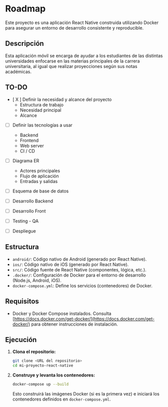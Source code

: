 # Roadmap

Este proyecto es una aplicación React Native construida utilizando Docker para asegurar un entorno de desarrollo consistente y reproducible.

## Descripción

Esta aplicación móvil se encarga de ayudar a los estudiantes de las distintas universidades enfocarse en las materias principales de la carrera universitaria, al igual que realizar proyecciones según sus notas académicas. 

## TO-DO

- [ X ] Definir la necesidad y alcance del proyecto
    - Estructura de trabajo
    - Necesidad principal
    - Alcance
- [   ] Definir las tecnologías a usar
    - Backend
    - Frontend
    - Web server
    - CI / CD
- [   ] Diagrama ER
    - Actores principales
    - Flujo de aplicación
    - Entradas y salidas
- [   ] Esquema de base de datos
- [   ] Desarrollo Backend
- [   ] Desarrollo Front
- [   ] Testing - QA
- [   ] Despliegue


## Estructura

*   `android/`: Código nativo de Android (generado por React Native).
*   `ios/`: Código nativo de iOS (generado por React Native).
*   `src/`: Código fuente de React Native (componentes, lógica, etc.).
*   `.docker/`:  Configuración de Docker para el entorno de desarrollo (Node.js, Android, iOS).
*   `docker-compose.yml`: Define los servicios (contenedores) de Docker.

## Requisitos

*   Docker y Docker Compose instalados. Consulta [https://docs.docker.com/get-docker/](https://docs.docker.com/get-docker/) para obtener instrucciones de instalación.

## Ejecución

1.  **Clona el repositorio:**
    ```bash
    git clone <URL del repositorio>
    cd mi-proyecto-react-native
    ```

2.  **Construye y levanta los contenedores:**
    ```bash
    docker-compose up --build
    ```
    Esto construirá las imágenes Docker (si es la primera vez) e iniciará los contenedores definidos en `docker-compose.yml`.
